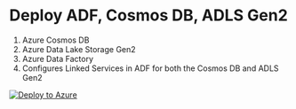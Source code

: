 # Deploy ADF, Cosmos DB, ADLS Gen2

1. Azure Cosmos DB
2. Azure Data Lake Storage Gen2
3. Azure Data Factory
4. Configures Linked Services in ADF for both the Cosmos DB and ADLS Gen2

[![Deploy to Azure](https://aka.ms/deploytoazurebutton)](https://portal.azure.com/#create/Microsoft.Template/uri/https%3A%2F%2Fraw.githubusercontent.com%2FhosaiGitHub%2Fazuredeploytemplates%2Fmain%2Fdatafactory%2Fazuredeploy.json)
